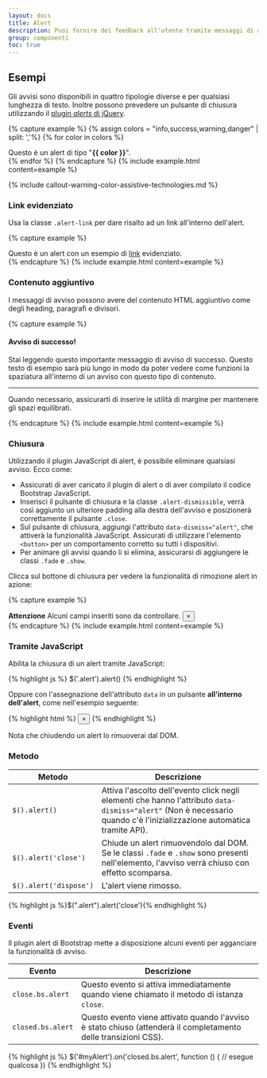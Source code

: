 ```yaml
---
layout: docs
title: Alert
description: Puoi fornire dei feedback all'utente tramite messaggi di avviso.
group: componenti
toc: true
---
```


## Esempi

Gli avvisi sono disponibili in quattro tipologie diverse e per qualsiasi lunghezza di testo. Inoltre possono prevedere un pulsante di chiusura utilizzando il [plugin _alerts_ di jQuery](#chiusura).

{% capture example %}
{% assign colors = "info,success,warning,danger" | split: ','%}
{% for color in colors %}

<div class="alert alert-{{color}}" role="alert">
  Questo è un alert di tipo "<b>{{ color }}</b>".
</div>{% endfor %}
{% endcapture %}
{% include example.html content=example %}

{% include callout-warning-color-assistive-technologies.md %}

### Link evidenziato

Usa la classe `.alert-link` per dare risalto ad un link all'interno dell'alert.

{% capture example %}

<div class="alert alert-danger" role="alert">
  Questo è un alert con un esempio di <a href="#" class="alert-link">link</a> evidenziato.
</div>
{% endcapture %}
{% include example.html content=example %}

### Contenuto aggiuntivo

I messaggi di avviso possono avere del contenuto HTML aggiuntivo come degli heading, paragrafi e divisori.

{% capture example %}

<div class="alert alert-success" role="alert">
  <h4 class="alert-heading">Avviso di successo!</h4>
  <p>Stai leggendo questo importante messaggio di avviso di successo. Questo testo di esempio sarà più lungo in modo da poter vedere come funzioni la spaziatura all'interno di un avviso con questo tipo di contenuto.</p>
  <hr>
  <p class="mb-0">Quando necessario, assicurarti di inserire le utilità di margine per mantenere gli spazi equilibrati.</p>
</div>
{% endcapture %}
{% include example.html content=example %}

### Chiusura

Utilizzando il plugin JavaScript di alert, è possibile eliminare qualsiasi avviso. Ecco come:

- Assicurati di aver caricato il plugin di alert o di aver compilato il codice Bootstrap JavaScript.
- Inserisci il pulsante di chiusura e la classe `.alert-dismissible`, verrà così aggiunto un ulteriore padding alla destra dell'avviso e posizionerà correttamente il pulsante `.close`.
- Sul pulsante di chiusura, aggiungi l'attributo `data-dismiss="alert"`, che attiverà la funzionalità JavaScript. Assicurati di utilizzare l'elemento `<button>` per un comportamento corretto su tutti i dispositivi.
- Per animare gli avvisi quando li si elimina, assicurarsi di aggiungere le classi `.fade` e `.show`.

Clicca sul bottone di chiusura per vedere la funzionalità di rimozione alert in azione:

{% capture example %}

<div class="alert alert-warning alert-dismissible fade show" role="alert">
  <strong>Attenzione</strong> Alcuni campi inseriti sono da controllare.
  <button type="button" class="close" data-dismiss="alert" aria-label="Close">
    <span aria-hidden="true">&times;</span>
  </button>
</div>
{% endcapture %}
{% include example.html content=example %}

### Tramite JavaScript

Abilita la chiusura di un alert tramite JavaScript:

{% highlight js %}
$('.alert').alert()
{% endhighlight %}

Oppure con l'assegnazione dell'attributo `data` in un pulsante **all'interno dell'alert**, come nell'esempio seguente:

{% highlight html %}
<button type="button" class="close" data-dismiss="alert" aria-label="Close">
<span aria-hidden="true">&times;</span>
</button>
{% endhighlight %}

Nota che chiudendo un alert lo rimuoverai dal DOM.

### Metodo

| Metodo                 | Descrizione                                                                                                                                                             |
| ---------------------- | ----------------------------------------------------------------------------------------------------------------------------------------------------------------------- |
| `$().alert()`          | Attiva l'ascolto dell'evento click negli elementi che hanno l'attributo `data-dismiss="alert"` (Non è necessario quando c'è l'inizializzazione automatica tramite API). |
| `$().alert('close')`   | Chiude un alert rimuovendolo dal DOM. Se le classi `.fade` e `.show` sono presenti nell'elemento, l'avviso verrà chiuso con effetto scomparsa.                          |
| `$().alert('dispose')` | L'alert viene rimosso.                                                                                                                                                  |

{% highlight js %}$(".alert").alert('close'){% endhighlight %}

### Eventi

Il plugin alert di Bootstrap mette a disposizione alcuni eventi per agganciare la funzionalità di avviso.

| Evento            | Descrizione                                                                                                     |
| ----------------- | --------------------------------------------------------------------------------------------------------------- |
| `close.bs.alert`  | Questo evento si attiva immediatamente quando viene chiamato il metodo di istanza <code>close</code>.           |
| `closed.bs.alert` | Questo evento viene attivato quando l'avviso è stato chiuso (attenderà il completamento delle transizioni CSS). |

{% highlight js %}
$('#myAlert').on('closed.bs.alert', function () {
// esegue qualcosa
})
{% endhighlight %}
